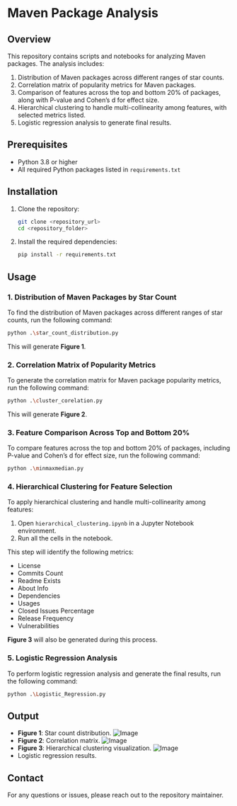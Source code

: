 # Maven Package Analysis

## Overview
This repository contains scripts and notebooks for analyzing Maven packages. The analysis includes:

1. Distribution of Maven packages across different ranges of star counts.
2. Correlation matrix of popularity metrics for Maven packages.
3. Comparison of features across the top and bottom 20% of packages, along with P-value and Cohen’s d for effect size.
4. Hierarchical clustering to handle multi-collinearity among features, with selected metrics listed.
5. Logistic regression analysis to generate final results.

## Prerequisites
- Python 3.8 or higher
- All required Python packages listed in `requirements.txt`

## Installation
1. Clone the repository:
   ```bash
   git clone <repository_url>
   cd <repository_folder>
   ```
2. Install the required dependencies:
   ```bash
   pip install -r requirements.txt
   ```

## Usage

### 1. Distribution of Maven Packages by Star Count
To find the distribution of Maven packages across different ranges of star counts, run the following command:
```bash
python .\star_count_distribution.py
```
This will generate **Figure 1**.

### 2. Correlation Matrix of Popularity Metrics
To generate the correlation matrix for Maven package popularity metrics, run the following command:
```bash
python .\cluster_corelation.py
```
This will generate **Figure 2**.

### 3. Feature Comparison Across Top and Bottom 20%
To compare features across the top and bottom 20% of packages, including P-value and Cohen’s d for effect size, run the following command:
```bash
python .\minmaxmedian.py
```

### 4. Hierarchical Clustering for Feature Selection
To apply hierarchical clustering and handle multi-collinearity among features:
1. Open `hierarchical_clustering.ipynb` in a Jupyter Notebook environment.
2. Run all the cells in the notebook.

This step will identify the following metrics:
- License
- Commits Count
- Readme Exists
- About Info
- Dependencies
- Usages
- Closed Issues Percentage
- Release Frequency
- Vulnerabilities

**Figure 3** will also be generated during this process.

### 5. Logistic Regression Analysis
To perform logistic regression analysis and generate the final results, run the following command:
```bash
python .\Logistic_Regression.py
```

## Output
- **Figure 1**: Star count distribution.
![Image](https://github.com/user-attachments/assets/56025f63-acb2-4301-89ff-b3e091fb5f9d)
- **Figure 2**: Correlation matrix.
![Image](https://github.com/user-attachments/assets/fb9b3b19-8eb0-4939-b4ba-23c809c15be8)
- **Figure 3**: Hierarchical clustering visualization.
![Image](https://github.com/user-attachments/assets/0a908c09-0cfb-42ea-b5c6-177876b6b550)
- Logistic regression results.

## Contact
For any questions or issues, please reach out to the repository maintainer.

